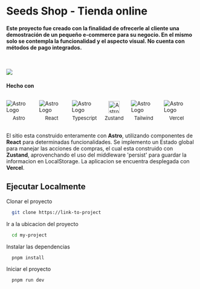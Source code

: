 # Seeds Shop - Tienda online

#### Este proyecto fue creado con la finalidad de ofrecerle al cliente una demostración de un pequeño e-commerce para su negocio. En el mismo solo se contempla la funcionalidad y el aspecto visual. No cuenta con métodos de pago integrados.

<img src='https://i.postimg.cc/d3r7V6z0/Macbook-Air-seeds-shop-vercel-app.png' style='margin-top:30px'>

#### **Hecho con**

   <article style='margin-top:30px; display: flex; align-items: end'>

<div style='display:flex; flex-direction:column; margin-right:20px; align-items: center'>
   <img alt='Astro Logo' src='https://i.postimg.cc/vmCcC8Qf/Logos-Astro-Icon.png'>
   <span style='font-size: 13px; margin-top:5px' >Astro</span>
</div>

<div style='display:flex; flex-direction:column; margin-right:20px; align-items: center'>
   <img alt='Astro Logo' src='https://i.postimg.cc/4yM9nJ6Q/Logos-React.png'>
   <span style='font-size: 13px; margin-top:5px'>React</span>
</div>

<div style='display:flex; flex-direction:column; margin-right:20px; align-items: center'>
   <img alt='Astro Logo' src='https://i.postimg.cc/s2m92twH/Devicon-Typescript.png'>
   <span style='font-size: 13px; margin-top:5px' >Typescript</span>
</div>

<div style='display:flex; flex-direction:column; margin-right:20px; align-items: center'>
   <img alt='Astro Logo' width='30' height='32' src='https://i.postimg.cc/DyrDnLCw/zustand.png'>
   <span style='font-size: 13px; margin-top:5px' >Zustand</span>
</div>

<div style='display:flex; flex-direction:column; margin-right:20px; align-items: center'>
   <img alt='Astro Logo' src='https://i.postimg.cc/9XwfG6HK/Devicon-Tailwindcss.png'>
   <span style='font-size: 13px; margin-top:5px' >Tailwind</span>
</div>

<div style='display:flex; flex-direction:column; margin-right:20px; align-items: center'>
   <img alt='Astro Logo' src='https://i.postimg.cc/mZFjTzYq/Skill-Icons-Vercel-Light.png'>
   <span style='font-size: 13px; margin-top:5px' >Vercel</span>
</div>
</article>

<p style='margin-top:30px'>El sitio esta construido enteramente con <strong>Astro</strong>, utilizando componentes de <strong>React</strong> para determinadas funcionalidades. Se implemento un Estado global para manejar las acciones de compras, el cual esta construido con <strong>Zustand</strong>, aprovenchando el uso del middleware 'persist' para guardar la informacion en LocalStorage. La aplicacion se encuentra desplegada con <strong>Vercel</strong>.</p>


## Ejecutar Localmente

Clonar el proyecto

```bash
  git clone https://link-to-project
```

Ir a la ubicacion del proyecto

```bash
  cd my-project
```

Instalar las dependencias

```bash
  pnpm install
```

Iniciar el proyecto

```bash
  pnpm run dev
```